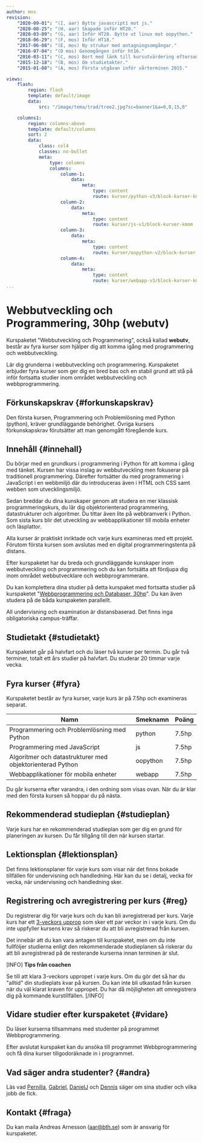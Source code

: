 ```yaml
---
author: mos
revision:
    "2020-09-01": "(I, aar) Bytte javascript1 mot js."
    "2020-08-25": "(H, aar) Skapade inför HT20."
    "2020-03-09": "(G, aar) Inför HT20. Bytte ut linux mot oopython."
    "2018-06-29": "(F, mos) Inför HT18."
    "2017-06-08": "(E, mos) Ny strukur med antagningsomgångar."
    "2016-07-04": "(D mos) Genomgången inför ht16."
    "2016-03-11": "(C, mos) Bort med länk till kursutvärdering eftersom den kräver inloggning i forumet."
    "2015-12-18": "(B, mos) Om studietakter."
    "2015-01-08": "(A, mos) Första utgåvan inför vårterminen 2015."

views:
    flash:
        region: flash
        template: default/image
        data:
            src: "/image/tema/trad/tree2.jpg?sc=banner1&a=0,0,15,0"

    columns1:
        region: columns-above
        template: default/columns
        sort: 2
        data:
            class: col4
            classes: no-bullet
            meta:
                type: columns
                columns:
                    column-1:
                        data:
                            meta:
                                type: content
                                route: kurser/python-v3/block-kurser-kmom
                    column-2:
                        data:
                            meta:
                                type: content
                                route: kurser/js-v1/block-kurser-kmom
                    column-3:
                        data:
                            meta:
                                type: content
                                route: kurser/oopython-v2/block-kurser-kmom
                    column-4:
                        data:
                            meta:
                                type: content
                                route: kurser/webapp-v3/block-kurser-kmom
...
```

Webbutveckling och Programmering, 30hp (webutv)
==================================

Kurspaketet "Webbutveckling och Programmering", också kallad **webutv**, består av fyra kurser som hjälper dig att komma igång med programmering och webbutveckling.

Lär dig grunderna i webbutveckling och programmering. Kurspaketet erbjuder fyra kurser som ger dig en bred bas och en stabil grund att stå på inför fortsatta studier inom området webbutveckling och webbprogrammering.

<!--more-->



Förkunskapskrav {#forkunskapskrav}
-----------------------------------------------------------

Den första kursen, Programmering och Problemlösning med Python (python), kräver grundläggande behörighet. Övriga kursers förkunskapskrav förutsätter att man genomgått föregående kurs.



Innehåll {#innehall}
-----------------------------------------------------------

Du börjar med en grundkurs i programmering i Python för att komma i gång med tänket. Kursen har vissa inslag av webbutveckling men fokuserar på traditionell programmering. Därefter fortsätter du med programmering i JavaScript i en webbmiljö där du introduceras även i HTML och CSS samt webben som utvecklingsmiljö.

Sedan breddar du dina kunskaper genom att studera en mer klassisk programmeringskurs, du lär dig objektorienterad programmering, datastrukturer och algoritmer. Du tittar även lite på webbramverk i Python. Som sista kurs blir det utveckling av webbapplikationer till mobila enheter och läsplattor.

Alla kurser är praktiskt inriktade och varje kurs examineras med ett projekt. Förutom första kursen som avslutas med en digital programmeringstenta på distans.

Efter kurspaketet har du breda och grundläggande kunskaper inom webbutveckling och programmering och du kan fortsätta att fördjupa dig inom området webbutvecklare och webbprogrammerare.

Du kan komplettera dina studier på detta kurspaket med fortsatta studier på kurspaketet "[Webbprogrammering och Databaser, 30hp](webprog)". Du kan även studera på de båda kurspaketen parallellt.

All undervisning och examination är distansbaserad. Det finns inga obligatoriska campus-träffar.



Studietakt {#studietakt}
-----------------------------------------------------------

Kurspaketet går på halvfart och du läser två kurser per termin. Du går två terminer, totalt ett års studier på halvfart. Du studerar 20 timmar varje vecka.



Fyra kurser {#fyra}
-----------------------------------------------------------

Kurspaketet består av fyra kurser, varje kurs är på 7.5hp och examineras separat.

| Namn | Smeknamn | Poäng |
|------|----------|-------|
| Programmering och Problemlösning med Python               | python      | 7.5hp |
| Programmering med JavaScript                              | js          | 7.5hp |
| Algoritmer och datastrukturer med objektorienterad Python | oopython    | 7.5hp |
| Webbapplikationer för mobila enheter                      | webapp      | 7.5hp |

Du går kurserna efter varandra, i den ordning som visas ovan. När du är klar med den första kursen så hoppar du på nästa.



Rekommenderad studieplan {#studieplan}
-----------------------------------------------------------

Varje kurs har en rekommenderad studieplan som ger dig en grund för planeringen av kursen. Du får tillgång till den när kursen startar.



Lektionsplan {#lektionsplan}
-----------------------------------------------------------

Det finns lektionsplaner för varje kurs som visar när det finns bokade tillfällen för undervisning och handledning. Här kan du se i detalj, vecka för vecka, när undervisning och handledning sker.



Registrering och avregistrering per kurs {#reg}
-----------------------------------------------------------

Du registrerar dig för varje kurs och du kan bli avregistrerad per kurs. Varje kurs har ett [3-veckors upprop](kurser/3-veckors-upprop) som sker ett par veckor in i varje kurs. Om du inte uppfyller kursens krav så riskerar du att bli avregistrerad från kursen.

Det innebär att du kan vara antagen till kurspaketet, men om du inte fullföljer studierna enligt den rekommenderade studieplanen så riskerar du att bli avregistrerad på de resterande kurserna innan terminen är slut. 

[INFO]
**Tips från coachen**

Se till att klara 3-veckors uppropet i varje kurs. Om du gör det så har du "alltid" din studieplats kvar på kursen. Du kan inte bli utkastad från kursen när du väl klarat kraven för uppropet. Du har då möjligheten att omregistrera dig på kommande kurstillfällen.
[/INFO]



Vidare studier efter kurspaketet {#vidare}
-----------------------------------------------------------

Du läser kurserna tillsammans med studenter på programmet Webbprogrammering.

Efter avslutat kurspaket kan du ansöka till programmet Webbprogrammering och få dina kurser tillgodoräknade in i programmet.



Vad säger andra studenter? {#andra}
-----------------------------------------------------------

Läs vad [Pernilla](blogg/pernilla-gick-ut-kurspaket-med-ett-plus-i-kanten), [Gabriel](blogg/gabriel-fick-jobb-som-php-backend-programmerare), [DanielJ](blogg/danielj-visade-framfotterna-i-chatten-och-fick-jobb) och [Dennis](blogg/dennis-jobbar-med-sin-hobby-webbutveckling) säger om sina studier och vilka jobb de fick. 



Kontakt {#fraga}
-----------------------------------------------------------

Du kan maila Andreas Arnesson (aar@bth.se) som är ansvarig för kurspaketet.
